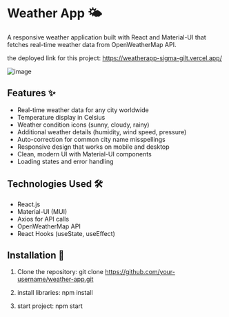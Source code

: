 # Weather App 🌤️

A responsive weather application built with React and Material-UI that fetches real-time weather data from OpenWeatherMap API.

the deployed link for this project: https://weatherapp-sigma-gilt.vercel.app/

![image](https://github.com/user-attachments/assets/d736622f-3140-41b2-a23b-0d7d728312c9)


## Features ✨

- Real-time weather data for any city worldwide
- Temperature display in Celsius
- Weather condition icons (sunny, cloudy, rainy)
- Additional weather details (humidity, wind speed, pressure)
- Auto-correction for common city name misspellings
- Responsive design that works on mobile and desktop
- Clean, modern UI with Material-UI components
- Loading states and error handling

## Technologies Used 🛠️

- React.js
- Material-UI (MUI)
- Axios for API calls
- OpenWeatherMap API
- React Hooks (useState, useEffect)

## Installation 🚀

1. Clone the repository: git clone https://github.com/your-username/weather-app.git

2. install libraries: npm install
   
3. start project: npm start
